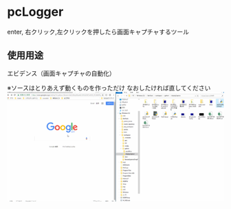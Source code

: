 # pcLogger
enter, 右クリック,左クリックを押したら画面キャプチャするツール
## 使用用途
エビデンス（画面キャプチャの自動化）

※ソースはとりあえず動くものを作っただけ
なおしたければ直してください
![](https://github.com/yutakikuya/pcLogger/blob/master/displayCapture.gif "image")

